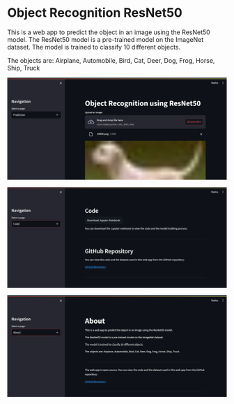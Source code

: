 # Object Recognition ResNet50

This is a web app to predict the object in an image using the ResNet50 model. The ResNet50 model is a pre-trained model on the ImageNet dataset. The model is trained to classify 10 different objects.

The objects are: Airplane, Automobile, Bird, Cat, Deer, Dog, Frog, Horse, Ship, Truck

![alt text](image.png)

![alt text](image-1.png)

![alt text](image-2.png)